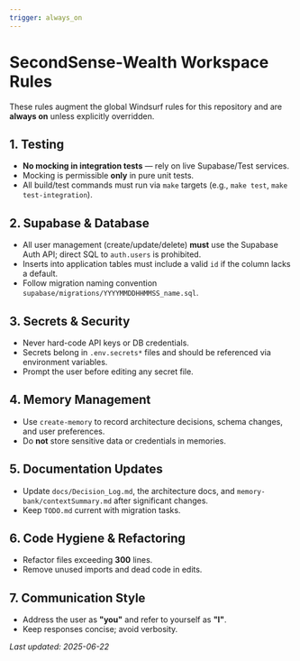```yaml
---
trigger: always_on
---
```

# SecondSense-Wealth Workspace Rules
These rules augment the global Windsurf rules for this repository and are **always on** unless explicitly overridden.

## 1. Testing
- **No mocking in integration tests** — rely on live Supabase/Test services.
- Mocking is permissible **only** in pure unit tests.
- All build/test commands must run via `make` targets (e.g., `make test`, `make test-integration`).

## 2. Supabase & Database
- All user management (create/update/delete) **must** use the Supabase Auth API; direct SQL to `auth.users` is prohibited.
- Inserts into application tables must include a valid `id` if the column lacks a default.
- Follow migration naming convention `supabase/migrations/YYYYMMDDHHMMSS_name.sql`.

## 3. Secrets & Security
- Never hard-code API keys or DB credentials.
- Secrets belong in `.env.secrets*` files and should be referenced via environment variables.
- Prompt the user before editing any secret file.

## 4. Memory Management
- Use `create-memory` to record architecture decisions, schema changes, and user preferences.
- Do **not** store sensitive data or credentials in memories.

## 5. Documentation Updates
- Update `docs/Decision_Log.md`, the architecture docs, and `memory-bank/contextSummary.md` after significant changes.
- Keep `TODO.md` current with migration tasks.

## 6. Code Hygiene & Refactoring
- Refactor files exceeding **300** lines.
- Remove unused imports and dead code in edits.

## 7. Communication Style
- Address the user as **"you"** and refer to yourself as **"I"**.
- Keep responses concise; avoid verbosity.


_Last updated: 2025-06-22_

